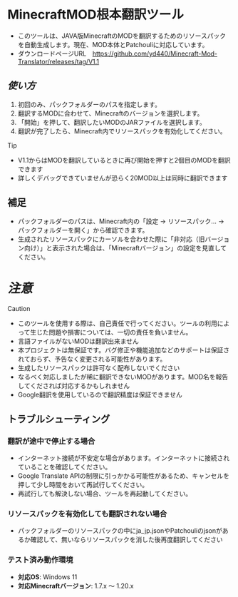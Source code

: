 # MinecraftMOD根本翻訳ツール
- このツールは、JAVA版MinecraftのMODを翻訳するためのリソースパックを自動生成します。現在、MOD本体とPatchouliに対応しています。
- ダウンロードページURL　https://github.com/yd440/Minecraft-Mod-Translator/releases/tag/V1.1
## *使い方*
1. 初回のみ、パックフォルダーのパスを指定します。
2. 翻訳するMODに合わせて、Minecraftのバージョンを選択します。
3. 「開始」を押して、翻訳したいMODのJARファイルを選択します。
4. 翻訳が完了したら、Minecraft内でリソースパックを有効化してください。
>[!TIP]
>- V1.1からはMODを翻訳しているときに再び開始を押すと2個目のMODを翻訳できます
>- 詳しくデバッグできていませんが恐らく20MOD以上は同時に翻訳できます
## 補足
- パックフォルダーのパスは、Minecraft内の「設定 → リソースパック... → パックフォルダーを開く」から確認できます。
- 生成されたリソースパックにカーソルを合わせた際に「非対応（旧バージョン向け）」と表示された場合は、「Minecraftバージョン」の設定を見直してください。

# *注意*
> [!CAUTION]
> - このツールを使用する際は、自己責任で行ってください。ツールの利用によって生じた問題や損害については、一切の責任を負いません。
> - 言語ファイルがないMODは翻訳出来ません
> - 本プロジェクトは無保証です。バグ修正や機能追加などのサポートは保証されておらず、予告なく変更される可能性があります。
> - 生成したリソースパックは許可なく配布しないでください
> - なるべく対応しましたが稀に翻訳できないMODがあります。MOD名を報告してくだされば対応するかもしれません
> - Google翻訳を使用しているので翻訳精度は保証できません

## トラブルシューティング
  
###  翻訳が途中で停止する場合
- インターネット接続が不安定な場合があります。インターネットに接続されていることを確認してください。
- Google Translate APIの制限に引っかかる可能性があるため、キャンセルを押して少し時間をおいて再試行してください。
- 再試行しても解決しない場合、ツールを再起動してください。

###  リソースパックを有効化しても翻訳されない場合
- パックフォルダーのリソースパックの中にja_jp.jsonやPatchouliのjsonがあるか確認して、無いならリソースパックを消した後再度翻訳してください

### テスト済み動作環境
- **対応OS**: Windows 11
- **対応Minecraftバージョン**: 1.7.x 〜 1.20.x

